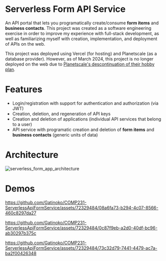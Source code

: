 # Serverless Form API Service
An API portal that lets you programatically create/consume **form items** and **business contacts**. This project was created as a software engineering exercise in order to improve my experience with full-stack development, as well as familiarizing myself with creation, implementation, and deployment of APIs on the web.

This project was deployed using Vercel (for hosting) and Planetscale (as a database provider). However, as of March 2024, this project is no longer deployed on the web due to [Planetscale's descontinuation of their hobby plan](https://planetscale.com/blog/planetscale-forever).

# Features
- Login/registration with support for authentication and authorization (via JWT)
- Creation, deletion, and regeneration of API keys
- Creation and deletion of applications (individual API services that belong to a user)
- API service with programatic creation and deletion of **form items** and **business contacts** (generic units of data)

# Architecture
![serverless_form_app_architecture](https://github.com/Gatinoko/ServerlessApiFormService/assets/72329484/f17aeb86-1a91-4f79-a8c7-de6451de1d92)

# Demos
https://github.com/Gatinoko/COMP231-ServerlessApiFormService/assets/72329484/08a6fa73-b294-4c07-8566-460c8297da27

https://github.com/Gatinoko/COMP231-ServerlessApiFormService/assets/72329484/0c87f9eb-a2d0-40df-bc96-ab30297b375c

https://github.com/Gatinoko/COMP231-ServerlessApiFormService/assets/72329484/73c32d79-7441-4479-ac7a-ba2f00426348
